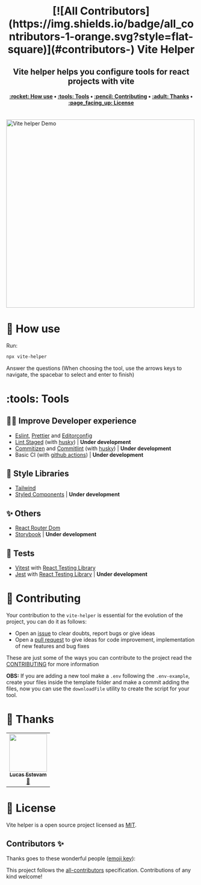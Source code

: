 <h1 align="center" title="Vite Helper">
<!-- ALL-CONTRIBUTORS-BADGE:START - Do not remove or modify this section -->
[![All Contributors](https://img.shields.io/badge/all_contributors-1-orange.svg?style=flat-square)](#contributors-)
<!-- ALL-CONTRIBUTORS-BADGE:END -->
  Vite Helper
</h1>

<h2 align="center">Vite helper helps you configure tools for react projects with vite</h2>

<h4 align="center">
 <a href="#-how-use">:rocket: How use</a> •
 <a href="#️-tools">:tools: Tools</a> •
 <a href="#-contributing">:pencil: Contributing</a> •
 <a href="#-thanks">:adult: Thanks</a> •
 <a href="#-license">:page_facing_up: License</a>
</h4>

<br>

<img align="center" src="https://raw.githubusercontent.com/vite-helper/vite-helper/develop/.github/assets/demo.gif" alt="Vite helper Demo" height="500px"/>

# :rocket: How use

Run:

```bash
npx vite-helper
```

Answer the questions (When choosing the tool, use the arrows keys to navigate, the spacebar to select and enter to finish)

# :tools: Tools

## :technologist: Improve Developer experience

- [Eslint](https://eslint.org/docs/user-guide/configuring/), [Prettier](https://prettier.io) and [Editorconfig](https://editorconfig.org)
- [Lint Staged](https://github.com/okonet/lint-staged) (with [husky](https://typicode.github.io/husky/#/)) | **Under development**
- [Commitizen](https://github.com/commitizen/cz-cli) and [Commitlint](https://commitlint.js.org/#/) (with [husky](https://typicode.github.io/husky/#/)) | **Under development**
- Basic CI (with [github actions](https://docs.github.com/en/actions/learn-github-actions/understanding-github-actions)) | **Under development**

## :art: Style Libraries

- [Tailwind](https://tailwindcss.com/docs/installation)
- [Styled Components](https://styled-components.com) | **Under development**

## :sparkles: Others

- [React Router Dom](https://v5.reactrouter.com/web/guides/quick-start)
- [Storybook](https://storybook.js.org/docs/react/get-started/introduction) | **Under development**

## :test_tube: Tests

- [Vitest](https://vitest.dev/guide/why.html) with [React Testing Library](https://testing-library.com/docs/react-testing-library/intro/)
- [Jest](https://jestjs.io/docs/getting-started) with [React Testing Library](https://testing-library.com/docs/react-testing-library/intro/) | **Under development**

# :pencil: Contributing

Your contribution to the `vite-helper` is essential for the evolution of the project, you can do it as follows:

- Open an [issue](https://github.com/vite-helper/vite-helper/issues) to clear doubts, report bugs or give ideas
- Open a [pull request](https://github.com/vite-helper/vite-helper/pulls) to give ideas for code improvement, implementation of new features and bug fixes

These are just some of the ways you can contribute to the project read the [CONTRIBUTING](https://github.com/vite-helper/vite-helper/blob/main/.github/CONTRIBUTING.md) for more information

**OBS:** If you are adding a new tool make a `.env` following the `.env-example`, create your files inside the template folder and make a commit adding the files, now you can use the `downloadFile` utility to create the script for your tool.

# :adult: Thanks

<!-- ALL-CONTRIBUTORS-LIST:START - Do not remove or modify this section -->
<!-- prettier-ignore-start -->
<!-- markdownlint-disable -->
<table>
  <tr>
    <td align="center"><a href="https://github.com/tl-lucasestevam"><img src="https://avatars.githubusercontent.com/u/58372525?v=4?s=100" width="100px;" alt=""/><br /><sub><b>Lucas Estevam</b></sub></a><br /><a href="#tool-tl-lucasestevam" title="Tools">🔧</a></td>
  </tr>
</table>

<!-- markdownlint-restore -->
<!-- prettier-ignore-end -->

<!-- ALL-CONTRIBUTORS-LIST:END -->

# :page_facing_up: License

Vite helper is a open source project licensed as [MIT](LICENSE).

## Contributors ✨

Thanks goes to these wonderful people ([emoji key](https://allcontributors.org/docs/en/emoji-key)):

<!-- ALL-CONTRIBUTORS-LIST:START - Do not remove or modify this section -->
<!-- prettier-ignore-start -->
<!-- markdownlint-disable -->
<!-- markdownlint-restore -->
<!-- prettier-ignore-end -->
<!-- ALL-CONTRIBUTORS-LIST:END -->

This project follows the [all-contributors](https://github.com/all-contributors/all-contributors) specification. Contributions of any kind welcome!